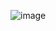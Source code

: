 ![image](https://github.com/Young-June-Lee/stegodocx2/assets/21136589/88060a0f-c1b3-4d79-9143-d0bbbfc90092)
